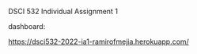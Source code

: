 DSCI 532 Individual Assignment 1

dashboard:



https://dsci532-2022-ia1-ramirofmejia.herokuapp.com/
